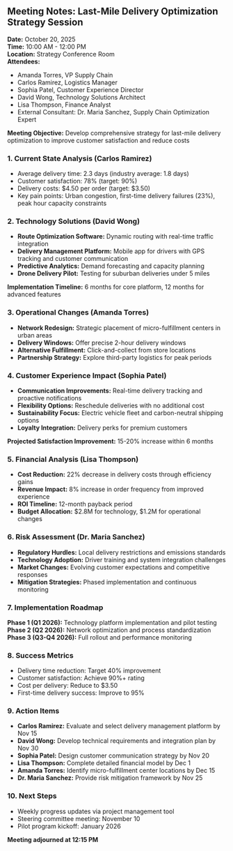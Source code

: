 ## Meeting Notes: Last-Mile Delivery Optimization Strategy Session

**Date:** October 20, 2025  
**Time:** 10:00 AM - 12:00 PM  
**Location:** Strategy Conference Room  
**Attendees:**  
- Amanda Torres, VP Supply Chain  
- Carlos Ramirez, Logistics Manager  
- Sophia Patel, Customer Experience Director  
- David Wong, Technology Solutions Architect  
- Lisa Thompson, Finance Analyst  
- External Consultant: Dr. Maria Sanchez, Supply Chain Optimization Expert  

**Meeting Objective:** Develop comprehensive strategy for last-mile delivery optimization to improve customer satisfaction and reduce costs

### 1. Current State Analysis (Carlos Ramirez)
- Average delivery time: 2.3 days (industry average: 1.8 days)
- Customer satisfaction: 78% (target: 90%)
- Delivery costs: $4.50 per order (target: $3.50)
- Key pain points: Urban congestion, first-time delivery failures (23%), peak hour capacity constraints

### 2. Technology Solutions (David Wong)
- **Route Optimization Software:** Dynamic routing with real-time traffic integration
- **Delivery Management Platform:** Mobile app for drivers with GPS tracking and customer communication
- **Predictive Analytics:** Demand forecasting and capacity planning
- **Drone Delivery Pilot:** Testing for suburban deliveries under 5 miles

**Implementation Timeline:** 6 months for core platform, 12 months for advanced features

### 3. Operational Changes (Amanda Torres)
- **Network Redesign:** Strategic placement of micro-fulfillment centers in urban areas
- **Delivery Windows:** Offer precise 2-hour delivery windows
- **Alternative Fulfillment:** Click-and-collect from store locations
- **Partnership Strategy:** Explore third-party logistics for peak periods

### 4. Customer Experience Impact (Sophia Patel)
- **Communication Improvements:** Real-time delivery tracking and proactive notifications
- **Flexibility Options:** Reschedule deliveries with no additional cost
- **Sustainability Focus:** Electric vehicle fleet and carbon-neutral shipping options
- **Loyalty Integration:** Delivery perks for premium customers

**Projected Satisfaction Improvement:** 15-20% increase within 6 months

### 5. Financial Analysis (Lisa Thompson)
- **Cost Reduction:** 22% decrease in delivery costs through efficiency gains
- **Revenue Impact:** 8% increase in order frequency from improved experience
- **ROI Timeline:** 12-month payback period
- **Budget Allocation:** $2.8M for technology, $1.2M for operational changes

### 6. Risk Assessment (Dr. Maria Sanchez)
- **Regulatory Hurdles:** Local delivery restrictions and emissions standards
- **Technology Adoption:** Driver training and system integration challenges
- **Market Changes:** Evolving customer expectations and competitive responses
- **Mitigation Strategies:** Phased implementation and continuous monitoring

### 7. Implementation Roadmap
**Phase 1 (Q1 2026):** Technology platform implementation and pilot testing  
**Phase 2 (Q2 2026):** Network optimization and process standardization  
**Phase 3 (Q3-Q4 2026):** Full rollout and performance monitoring  

### 8. Success Metrics
- Delivery time reduction: Target 40% improvement
- Customer satisfaction: Achieve 90%+ rating
- Cost per delivery: Reduce to $3.50
- First-time delivery success: Improve to 95%

### 9. Action Items
- **Carlos Ramirez:** Evaluate and select delivery management platform by Nov 15
- **David Wong:** Develop technical requirements and integration plan by Nov 30
- **Sophia Patel:** Design customer communication strategy by Nov 20
- **Lisa Thompson:** Complete detailed financial model by Dec 1
- **Amanda Torres:** Identify micro-fulfillment center locations by Dec 15
- **Dr. Maria Sanchez:** Provide risk mitigation framework by Nov 25

### 10. Next Steps
- Weekly progress updates via project management tool
- Steering committee meeting: November 10
- Pilot program kickoff: January 2026

**Meeting adjourned at 12:15 PM**